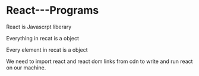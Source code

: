 # React---Programs

React is Javascrpt liberary 

Everything in recat is a object 

Every element in recat is a object

We need to import react and react dom links from cdn to write and run react on our machine.

